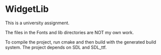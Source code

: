 # WidgetLib
This is a university assignment.

The files in the Fonts and lib directories are NOT my own work.

To compile the project, run cmake and then build with the generated build system. The project depends on SDL and SDL_ttf.
